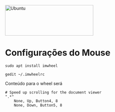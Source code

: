 <img src="https://camo.githubusercontent.com/c9895a25f87180938e8ace13bb27d84ec656da35/687474703a2f2f73322e676c62696d672e636f6d2f416e584e4d745933564f4e39692d5a4f38395567474667315832673d2f32383878302f732e676c62696d672e636f6d2f6a6f2f67312f662f6f726967696e616c2f323031362f30372f31382f7562756e74756c6f676f2e706e67" alt="Ubuntu" data-canonical-src="http://s2.glbimg.com/AnXNMtY3VON9i-ZO89UgGFg1X2g=/288x0/s.glbimg.com/jo/g1/f/original/2016/07/18/ubuntulogo.png" width="288" height="100">

# Configurações do Mouse

```
sudo apt install imwheel

gedit ~/.imwheelrc

```
Conteúdo para o wheel será
```
# Speed up scrolling for the document viewer
".*"
    None, Up, Button4, 8
    None, Down, Button5, 8
```
